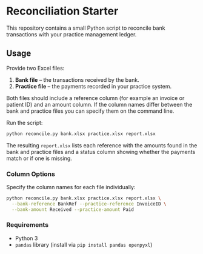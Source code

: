 # Reconciliation Starter

This repository contains a small Python script to reconcile bank transactions with your practice management ledger.

## Usage

Provide two Excel files:
1. **Bank file** – the transactions received by the bank.
2. **Practice file** – the payments recorded in your practice system.

Both files should include a reference column (for example an invoice or patient ID) and an amount column. If the column names differ between the bank and practice files you can specify them on the command line.

Run the script:

```bash
python reconcile.py bank.xlsx practice.xlsx report.xlsx
```

The resulting `report.xlsx` lists each reference with the amounts found in the bank and practice files and a status column showing whether the payments match or if one is missing.

### Column Options

Specify the column names for each file individually:

```bash
python reconcile.py bank.xlsx practice.xlsx report.xlsx \
  --bank-reference BankRef --practice-reference InvoiceID \
  --bank-amount Received --practice-amount Paid
```

### Requirements

- Python 3
- `pandas` library (install via `pip install pandas openpyxl`)

